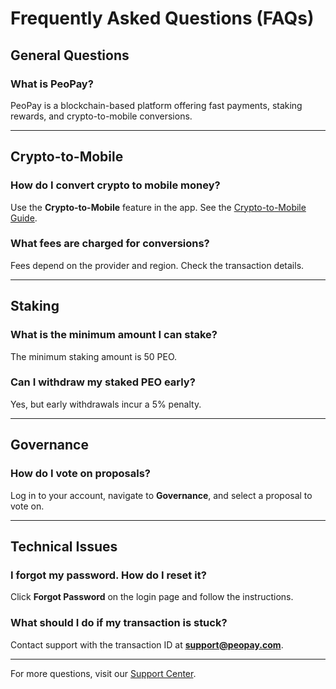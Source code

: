 # Frequently Asked Questions (FAQs)

## General Questions
### What is PeoPay?
PeoPay is a blockchain-based platform offering fast payments, staking rewards, and crypto-to-mobile conversions.

---

## Crypto-to-Mobile
### How do I convert crypto to mobile money?
Use the **Crypto-to-Mobile** feature in the app. See the [Crypto-to-Mobile Guide](Crypto2Mobile.md).

### What fees are charged for conversions?
Fees depend on the provider and region. Check the transaction details.

---

## Staking
### What is the minimum amount I can stake?
The minimum staking amount is 50 PEO.

### Can I withdraw my staked PEO early?
Yes, but early withdrawals incur a 5% penalty.

---

## Governance
### How do I vote on proposals?
Log in to your account, navigate to **Governance**, and select a proposal to vote on.

---

## Technical Issues
### I forgot my password. How do I reset it?
Click **Forgot Password** on the login page and follow the instructions.

### What should I do if my transaction is stuck?
Contact support with the transaction ID at **support@peopay.com**.

---

For more questions, visit our [Support Center](https://support.peopay.io).

